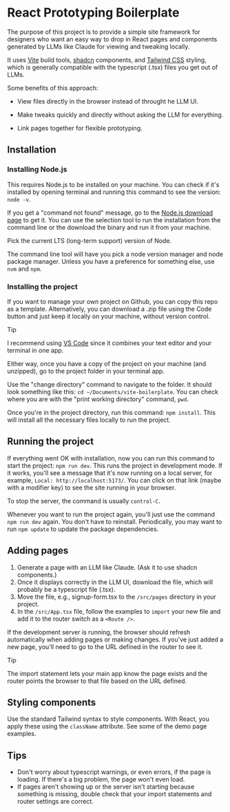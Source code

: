 # React Prototyping Boilerplate

The purpose of this project is to provide a simple site framework for designers who want an easy way to drop in React pages and components generated by LLMs like Claude for viewing and tweaking locally.

It uses [Vite](https://vite.dev/) build tools, [shadcn](https://ui.shadcn.com/) components, and [Tailwind CSS](https://tailwindcss.com/) styling, which is generally compatible with the typescript (.tsx) files you get out of LLMs.

Some benefits of this approach:

- View files directly in the browser instead of throught he LLM UI.

- Make tweaks quickly and directly without asking the LLM for everything.

- Link pages together for flexible prototyping.

## Installation

### Installing Node.js

This requires Node.js to be installed on your machine. You can check if it's installed by opening terminal and running this command to see the version: `node -v`.

If you get a "command not found" message, go to the [Node.js download page](https://nodejs.org/en/download) to get it. You can use the selection tool to run the installation from the command line or the download the binary and run it from your machine.

Pick the current LTS (long-term support) version of Node.

The command line tool will have you pick a node version manager and node package manager. Unless you have a preference for something else, use `nvm` and `npm`.

### Installing the project

If you want to manage your own project on Github, you can copy this repo as a template. Alternatively, you can download a .zip file using the Code button and just keep it locally on your machine, without version control.

> [!TIP]
> I recommend using [VS Code](https://code.visualstudio.com/Download) since it combines your text editor and your terminal in one app.

Either way, once you have a copy of the project on your machine (and unzipped), go to the project folder in your terminal app.

Use the "change directory" command to navigate to the folder. It should look something like this: `cd ~/Documents/vite-boilerplate`. You can check where you are with the "print working directory" command, `pwd`.

Once you're in the project directory, run this command: `npm install`. This will install all the necessary files locally to run the project.

## Running the project

If everything went OK with installation, now you can run this command to start the project: `npm run dev`. This runs the project in development mode. If it works, you'll see a message that it's now running on a local server, for example, `Local: http://localhost:5173/`. You can click on that link (maybe with a modifier key) to see the site running in your browser.

To stop the server, the command is usually `control-C`.

Whenever you want to run the project again, you'll just use the command `npm run dev` again. You don't have to reinstall. Periodically, you may want to run `npm update` to update the package dependencies.

## Adding pages

1. Generate a page with an LLM like Claude. (Ask it to use shadcn components.)
1. Once it displays correctly in the LLM UI, download the file, which will probably be a typescript file (.tsx).
1. Move the file, e.g., signup-form.tsx to the `/src/pages` directory in your project.
1. In the `/src/App.tsx` file, follow the examples to `import` your new file and add it to the router switch as a `<Route />`.

If the development server is running, the browser should refresh automatically when adding pages or making changes. If you've just added a new page, you'll need to go to the URL defined in the router to see it.

> [!TIP]
> The import statement lets your main app know the page exists and the router points the browser to that file based on the URL defined.

## Styling components

Use the standard Tailwind syntax to style components. With React, you apply these using the `className` attribute. See some of the demo page examples.

## Tips

- Don't worry about typescript warnings, or even errors, if the page is loading. If there's a big problem, the page won't even load.
- If pages aren't showing up or the server isn't starting because something is missing, double check that your import statements and router settings are correct.